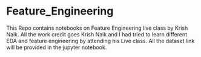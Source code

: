 # Feature_Engineering
 This Repo contains notebooks on  Feature Engineering live class by Krish Naik.
 All the work credit goes Krish Naik and I had tried to learn different EDA and feature engineering by attending his Live class.
 All the dataset link will be provided in the jupyter notebook.
 